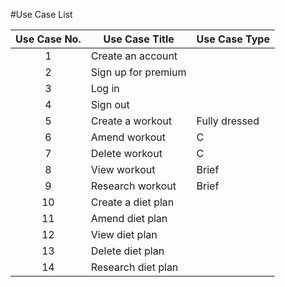 
#Use Case List


| Use Case No.| Use Case Title   | Use Case Type   |  
|:---: |---|---|
| 1 | Create an account  |   |  
| 2 | Sign up for premium  |   |  
| 3  |  Log in |   |   |   |
|  4 |  Sign out |   |  
| 5  | Create a workout  | Fully dressed  |  
|  6 | Amend workout  | C  |  
|  7 |  Delete workout | C  |  
|  8 | View workout   | Brief  |  
| 9  | Research workout  | Brief  |  
| 10  | Create a diet plan  |   |  
| 11  | Amend diet plan  |   |  
| 12  | View diet plan  |   |  
| 13  | Delete diet plan |   | 
| 14  | Research diet plan  |   |  

